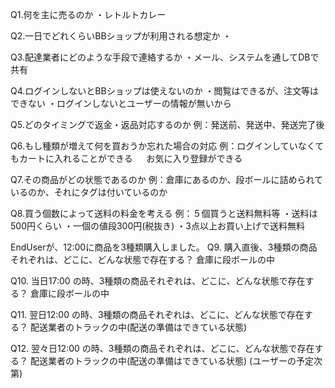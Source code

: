Q1.何を主に売るのか
・レトルトカレー

Q2.一日でどれくらいBBショップが利用される想定か
・

Q3.配達業者にどのような手段で連絡するか
・メール、システムを通してDBで共有

Q4.ログインしないとBBショップは使えないのか
・閲覧はできるが、注文等はできない
・ログインしないとユーザーの情報が無いから

Q5.どのタイミングで返金・返品対応するのか
例：発送前、発送中、発送完了後


Q6.もし種類が増えて何を買おうか忘れた場合の対応
例：ログインしていなくてもカートに入れることができる
　  お気に入り登録ができる

Q7.その商品がどの状態であるのか
例：倉庫にあるのか、段ボールに詰められているのか、それにタグは付いているのか

Q8.買う個数によって送料の料金を考える
例：５個買うと送料無料等
・送料は500円くらい
・一個の値段300円(税抜き)
・3点以上お買い上げで送料無料

EndUserが、12:00に商品を3種類購入しました。
Q9. 購入直後、3種類の商品それぞれは、どこに、どんな状態で存在する？
倉庫に段ボールの中

Q10. 当日17:00 の時、3種類の商品それぞれは、どこに、どんな状態で存在する？
倉庫に段ボールの中

Q11. 翌日12:00 の時、3種類の商品それぞれは、どこに、どんな状態で存在する？
配送業者のトラックの中(配送の準備はできている状態)

Q12. 翌々日12:00 の時、3種類の商品それぞれは、どこに、どんな状態で存在する？
配送業者のトラックの中(配送の準備はできている状態)
(ユーザーの予定次第)
